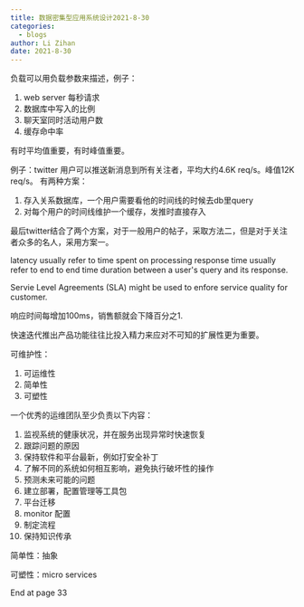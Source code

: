 ```yaml
---
title: 数据密集型应用系统设计2021-8-30
categories:
  - blogs
author: Li Zihan 
date: 2021-8-30
---
```


负载可以用负载参数来描述，例子：
1. web server 每秒请求
2. 数据库中写入的比例
3. 聊天室同时活动用户数
4. 缓存命中率

<!-- more -->

有时平均值重要，有时峰值重要。

例子：twitter
用户可以推送新消息到所有关注者，平均大约4.6K req/s。峰值12K req/s。
有两种方案：
1. 存入关系数据库，一个用户需要看他的时间线的时候去db里query
2. 对每个用户的时间线维护一个缓存，发推时直接存入

最后twitter结合了两个方案，对于一般用户的帖子，采取方法二，但是对于关注者众多的名人，采用方案一。

latency usually refer to time spent on processing
response time usually refer to end to end time duration between a user's query and its response. 

Servie Level Agreements (SLA) might be used to enfore service quality for customer.

响应时间每增加100ms，销售额就会下降百分之1.

快速迭代推出产品功能往往比投入精力来应对不可知的扩展性更为重要。

可维护性：
1. 可运维性
2. 简单性
3. 可塑性

一个优秀的运维团队至少负责以下内容：
1. 监视系统的健康状况，并在服务出现异常时快速恢复
2. 跟踪问题的原因
3. 保持软件和平台最新，例如打安全补丁
4. 了解不同的系统如何相互影响，避免执行破坏性的操作
5. 预测未来可能的问题
6. 建立部署，配置管理等工具包
7. 平台迁移
8. monitor 配置
9. 制定流程
10. 保持知识传承

简单性：抽象

可塑性：micro services


End at page 33
